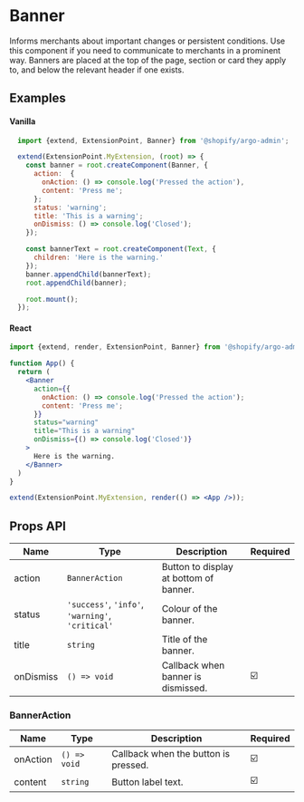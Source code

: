 # Banner

Informs merchants about important changes or persistent conditions. Use this component if you need to communicate to merchants in a prominent way. Banners are placed at the top of the page, section or card they apply to, and below the relevant header if one exists.

## Examples

#### Vanilla

```js
  import {extend, ExtensionPoint, Banner} from '@shopify/argo-admin';

  extend(ExtensionPoint.MyExtension, (root) => {
    const banner = root.createComponent(Banner, {
      action:  {
        onAction: () => console.log('Pressed the action'),
        content: 'Press me';
      };
      status: 'warning';
      title: 'This is a warning';
      onDismiss: () => console.log('Closed');
    });

    const bannerText = root.createComponent(Text, {
      children: 'Here is the warning.'
    });
    banner.appendChild(bannerText);
    root.appendChild(banner);

    root.mount();
  });
```

#### React

```jsx
import {extend, render, ExtensionPoint, Banner} from '@shopify/argo-admin-react';

function App() {
  return (
    <Banner
      action={{
        onAction: () => console.log('Pressed the action');
        content: 'Press me';
      }}
      status="warning"
      title="This is a warning"
      onDismiss={() => console.log('Closed')}
    >
      Here is the warning.
    </Banner>
  )
}

extend(ExtensionPoint.MyExtension, render(() => <App />));
```

## Props API

| Name      | Type                                             | Description                            | Required |
| --------- | ------------------------------------------------ | -------------------------------------- | -------- |
| action    | `BannerAction`                                   | Button to display at bottom of banner. |          |
| status    | `'success'`, `'info'`, `'warning'`, `'critical'` | Colour of the banner.                  |          |
| title     | `string`                                         | Title of the banner.                   |          |
| onDismiss | `() => void`                                     | Callback when banner is dismissed.     | ☑️       |

### BannerAction

| Name     | Type         | Description                          | Required |
| -------- | ------------ | ------------------------------------ | -------- |
| onAction | `() => void` | Callback when the button is pressed. | ☑️       |
| content  | `string`     | Button label text.                   | ☑️       |
